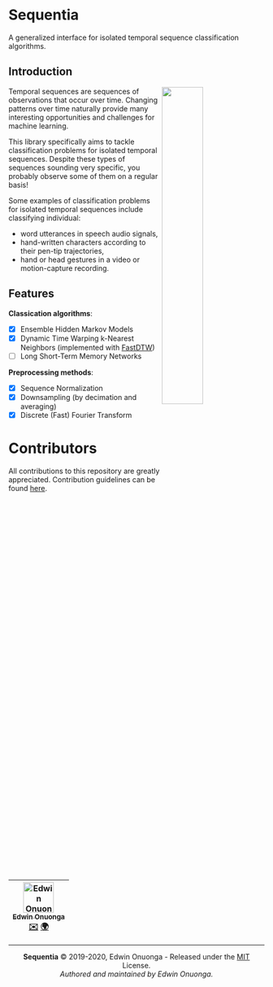 # Sequentia

A generalized interface for isolated temporal sequence classification algorithms.

## Introduction

<img src="https://i.ibb.co/gPymgs4/classifier.png" width="40%" align="right"></img>

Temporal sequences are sequences of observations that occur over time. Changing patterns over time naturally provide many interesting opportunities and challenges for machine learning.

This library specifically aims to tackle classification problems for isolated temporal sequences. Despite these types of sequences sounding very specific, you probably observe some of them on a regular basis!

Some examples of classification problems for isolated temporal sequences include classifying individual:

- word utterances in speech audio signals,
- hand-written characters according to their pen-tip trajectories,
- hand or head gestures in a video or motion-capture recording.

## Features

**Classication algorithms**:

- [x] Ensemble Hidden Markov Models
- [x] Dynamic Time Warping k-Nearest Neighbors (implemented with [FastDTW](https://github.com/slaypni/fastdtw))
- [ ] Long Short-Term Memory Networks

**Preprocessing methods**:

- [x] Sequence Normalization
- [x] Downsampling (by decimation and averaging)
- [x] Discrete (Fast) Fourier Transform

# Contributors

All contributions to this repository are greatly appreciated. Contribution guidelines can be found [here](/CONTRIBUTING.md).

<table>
	<thead>
		<tr>
			<th align="center">
                <a href="https://github.com/eonu">
                <img src="https://avatars0.githubusercontent.com/u/24795571?s=460&v=4" alt="Edwin Onuonga" width="60px">
                <br/><sub><b>Edwin Onuonga</b></sub>
                </a>
                <br/>
                <a href="mailto:ed@eonu.net">✉️</a>
                <a href="https://eonu.net">🌍</a>
			</th>
			<!-- Add more <th></th> blocks for more contributors -->
		</tr>
	</thead>
</table>

---

<p align="center">
  <b>Sequentia</b> &copy; 2019-2020, Edwin Onuonga - Released under the <a href="https://opensource.org/licenses/MIT">MIT</a> License.<br/>
  <em>Authored and maintained by Edwin Onuonga.</em>
</p>